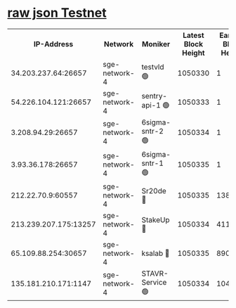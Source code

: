 
[raw json Testnet](https://rpc-check.sget.stavr.tech/sget/rpc-sget-result.json)
=


<table><tr><th>IP-Address</th><th>Network</th><th>Moniker</th><th>Latest Block Height</th><th>Earliest Block Height</th><th>Catching Up</th><th>Tx Index</th><th>Voting Power</th><th>Scan Time</th></tr><tr><td>34.203.237.64:26657</td><td>sge-network-4</td><td>testvld 🟢</td><td>1050330</td><td>1</td><td>False</td><td>on</td><td>0</td><td>2024-01-11T05:06:07.306829256UTC</td></tr><tr><td>54.226.104.121:26657</td><td>sge-network-4</td><td>sentry-api-1 🟢</td><td>1050333</td><td>1</td><td>False</td><td>on</td><td>0</td><td>2024-01-11T05:06:22.332855563UTC</td></tr><tr><td>3.208.94.29:26657</td><td>sge-network-4</td><td>6sigma-sntr-2 🟢</td><td>1050334</td><td>1</td><td>False</td><td>on</td><td>0</td><td>2024-01-11T05:06:31.728067839UTC</td></tr><tr><td>3.93.36.178:26657</td><td>sge-network-4</td><td>6sigma-sntr-1 🟢</td><td>1050335</td><td>1</td><td>False</td><td>on</td><td>0</td><td>2024-01-11T05:06:34.480824760UTC</td></tr><tr><td>212.22.70.9:60557</td><td>sge-network-4</td><td>Sr20de 🔴</td><td>1050335</td><td>138001</td><td>False</td><td>on</td><td>104</td><td>2024-01-11T05:06:37.497088668UTC</td></tr><tr><td>213.239.207.175:13257</td><td>sge-network-4</td><td>StakeUp 🔴</td><td>1050334</td><td>411001</td><td>False</td><td>off</td><td>100</td><td>2024-01-11T05:06:30.769377927UTC</td></tr><tr><td>65.109.88.254:30657</td><td>sge-network-4</td><td>ksalab 🔴</td><td>1050335</td><td>890001</td><td>False</td><td>off</td><td>738</td><td>2024-01-11T05:06:36.974095780UTC</td></tr><tr><td>135.181.210.171:1147</td><td>sge-network-4</td><td>STAVR-Service 🟢</td><td>1050334</td><td>1048001</td><td>False</td><td>on</td><td>0</td><td>2024-01-11T05:06:31.072605700UTC</td></tr></table>
